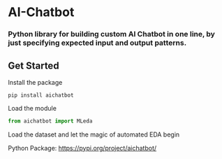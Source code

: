 # AI-Chatbot

### Python library for building custom AI Chatbot in one line, by just specifying expected input and output patterns.

<!-- ## Features -->


## Get Started

Install the package
```
pip install aichatbot
```

Load the module
```python
from aichatbot import MLeda
```

Load the dataset and let the magic of automated EDA begin

<!-- ```python
df = pd.read_csv("./datasets/iris.csv")
ae = MLeda(df)
ae
``` -->

Python Package: https://pypi.org/project/aichatbot/